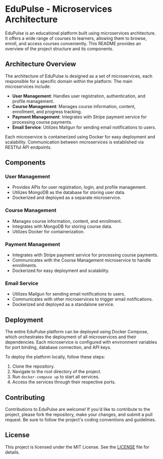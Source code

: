 # EduPulse - Microservices Architecture

EduPulse is an educational platform built using microservices architecture. It offers a wide range of courses to learners, allowing them to browse, enroll, and access courses conveniently. This README provides an overview of the project structure and its components.

## Architecture Overview

The architecture of EduPulse is designed as a set of microservices, each responsible for a specific domain within the platform. The main microservices include:

- **User Management**: Handles user registration, authentication, and profile management.
- **Course Management**: Manages course information, content, enrollment, and progress tracking.
- **Payment Management**: Integrates with Stripe payment service for processing course payments.
- **Email Service**: Utilizes Mailgun for sending email notifications to users.

Each microservice is containerized using Docker for easy deployment and scalability. Communication between microservices is established via RESTful API endpoints.

## Components

### User Management
- Provides APIs for user registration, login, and profile management.
- Utilizes MongoDB as the database for storing user data.
- Dockerized and deployed as a separate microservice.

### Course Management
- Manages course information, content, and enrollment.
- Integrates with MongoDB for storing course data.
- Utilizes Docker for containerization.

### Payment Management
- Integrates with Stripe payment service for processing course payments.
- Communicates with the Course Management microservice to handle enrollments.
- Dockerized for easy deployment and scalability.

### Email Service
- Utilizes Mailgun for sending email notifications to users.
- Communicates with other microservices to trigger email notifications.
- Dockerized and deployed as a standalone service.

## Deployment

The entire EduPulse platform can be deployed using Docker Compose, which orchestrates the deployment of all microservices and their dependencies. Each microservice is configured with environment variables for port binding, database connection, and API keys.

To deploy the platform locally, follow these steps:
1. Clone the repository.
2. Navigate to the root directory of the project.
3. Run `docker-compose up` to start all services.
4. Access the services through their respective ports.

## Contributing

Contributions to EduPulse are welcome! If you'd like to contribute to the project, please fork the repository, make your changes, and submit a pull request. Be sure to follow the project's coding conventions and guidelines.

## License

This project is licensed under the MIT License. See the [LICENSE](LICENSE) file for details.

